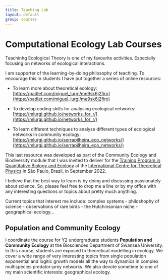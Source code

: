 ```yaml
---
title: Teaching Lab
layout: default
group: courses
---
```


# Computational Ecology Lab Courses

Teachinhg Ecological Theory is one of my favourite activities. Especially focusing on networks of ecological interactions.

I am supporter of the learning-by-doing philosophy of teaching. To encourage this in students I have put together a series of online resources:

- To learn more about theoretical ecology: [https://padlet.com/miguel_lurgi/me9sk6j2firo](https://padlet.com/miguel_lurgi/me9sk6j2firo)


- To develop coding skills for analysing ecological networks: [https://mlurgi.github.io/networks_for_r/](https://mlurgi.github.io/networks_for_r/)


- To learn different techniques to analyse different types of ecological networks in community ecology: [https://mlurgi.github.io/serrapilheira_eco_networks/](https://mlurgi.github.io/serrapilheira_eco_networks/)


This last resource was developed as part of the Community Ecology and Biodiversity module that I was invited to deliver for the [Training Program in Quantitative Biology and Ecology](https://www.ictp-saifr.org/qbioprogram/) at the [International Centre for Theoretical Physics](https://www.ictp-saifr.org/) in São Paulo, Brazil, in September 2022.

I believe that the best way to learn is by doing and discussing passionately about science. So, please feel free to drop me a line or by my office with any interesting questions or topics about pretty much anything.

Current topics that interest me include: complex systems - philoshophy of science - observations of rare birds - the Hutchinsonian niche - geographical ecology...

## Population and Community Ecology

I coordinate the course for Y2 undergraduate students **Population and Community Ecology** at the Biosciences Department of Swansea University. 
In this course, students are exposed to theoretical modelling in ecology. 
We cover a wide range of very interesting topics from single population exponential and logitic growth models all the way to dynamics in complex multispecies predator-prey networks.
We also devote sometime to one of my main scientific interests: geographical ecology.
